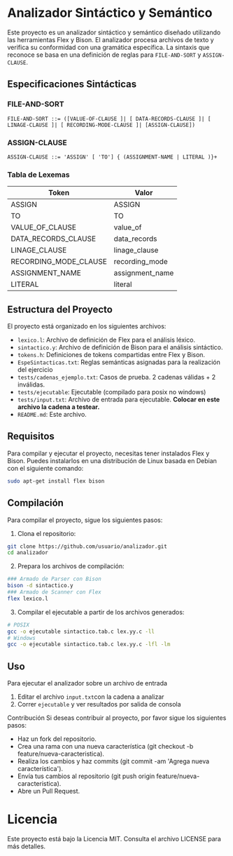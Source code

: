 # Analizador Sintáctico y Semántico
Este proyecto es un analizador sintáctico y semántico diseñado utilizando las herramientas Flex y Bison. El analizador procesa archivos de texto y verifica su conformidad con una gramática específica. La sintaxis que reconoce se basa en una definición de reglas para `FILE-AND-SORT` y `ASSIGN-CLAUSE`.

## Especificaciones Sintácticas
### FILE-AND-SORT
```
FILE-AND-SORT ::= ([VALUE-OF-CLAUSE ]| [ DATA-RECORDS-CLAUSE ]| [ LINAGE-CLAUSE ]| [ RECORDING-MODE-CLAUSE ]| [ASSIGN-CLAUSE])
```
### ASSIGN-CLAUSE
```
ASSIGN-CLAUSE ::= 'ASSIGN' [ 'TO'] { (ASSIGNMENT-NAME | LITERAL )}+
```
### Tabla de Lexemas
|Token  |Valor  |
|-------|-------|
|ASSIGN |ASSIGN|
|TO    | TO  |
| VALUE_OF_CLAUSE|value_of|
|DATA_RECORDS_CLAUSE|data_records|
|LINAGE_CLAUSE|linage_clause|
|RECORDING_MODE_CLAUSE|recording_mode|
|ASSIGNMENT_NAME|assignment_name|
|LITERAL|literal|

## Estructura del Proyecto
El proyecto está organizado en los siguientes archivos:

- `lexico.l`: Archivo de definición de Flex para el análisis léxico.
- `sintactico.y`: Archivo de definición de Bison para el análisis sintáctico.
- `tokens.h`: Definiciones de tokens compartidas entre Flex y Bison.
- `EspeSintacticas.txt`: Reglas semánticas asignadas para la realización del ejercicio
- `tests/cadenas_ejemplo.txt`: Casos de prueba. 2 cadenas válidas + 2 inválidas.
- `tests/ejecutable`: Ejecutable (compilado para posix no windows)
- `tests/input.txt`: Archivo de entrada para ejecutable. **Colocar en este archivo la cadena a testear.**
- `README.md`: Este archivo.

## Requisitos
Para compilar y ejecutar el proyecto, necesitas tener instalados Flex y Bison. Puedes instalarlos en una distribución de Linux basada en Debian con el siguiente comando:

```sh
sudo apt-get install flex bison
```
## Compilación
Para compilar el proyecto, sigue los siguientes pasos:

1. Clona el repositorio:
```sh
git clone https://github.com/usuario/analizador.git
cd analizador
```
2. Prepara los archivos de compilación:
```sh
### Armado de Parser con Bison
bison -d sintactico.y
### Armado de Scanner con Flex
flex lexico.l
```
3. Compilar el ejecutable a partir de los archivos generados:
```sh
# POSIX
gcc -o ejecutable sintactico.tab.c lex.yy.c -ll
# Windows
gcc -o ejecutable sintactico.tab.c lex.yy.c -lfl -lm
```
## Uso
Para ejecutar el analizador sobre un archivo de entrada
1. Editar el archivo `input.txt`con la cadena a analizar
2. Correr `ejecutable` y ver resultados por salida de consola

Contribución
Si deseas contribuir al proyecto, por favor sigue los siguientes pasos:

- Haz un fork del repositorio.
- Crea una rama con una nueva característica (git checkout -b feature/nueva-caracteristica).
- Realiza los cambios y haz commits (git commit -am 'Agrega nueva característica').
- Envía tus cambios al repositorio (git push origin feature/nueva-caracteristica).
- Abre un Pull Request.

# Licencia
Este proyecto está bajo la Licencia MIT. Consulta el archivo LICENSE para más detalles.
